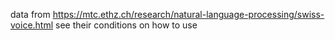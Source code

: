 data from https://mtc.ethz.ch/research/natural-language-processing/swiss-voice.html
see their conditions on how to use
